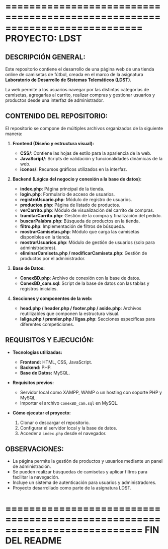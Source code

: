 ===========================================================================
                              PROYECTO: LDST
===========================================================================

DESCRIPCIÓN GENERAL:
--------------------
Este repositorio contiene el desarrollo de una página web de una tienda online de camisetas de fútbol, creada en el marco de la asignatura **Laboratorio de Desarrollo de Sistemas Telemáticos (LDST)**.

La web permite a los usuarios navegar por las distintas categorías de camisetas, agregarlas al carrito, realizar compras y gestionar usuarios y productos desde una interfaz de administrador.

CONTENIDO DEL REPOSITORIO:
--------------------------
El repositorio se compone de múltiples archivos organizados de la siguiente manera:

1. **Frontend (Diseño y estructura visual):**
   - **CSS/**: Contiene las hojas de estilo para la apariencia de la web.
   - **JavaScript/**: Scripts de validación y funcionalidades dinámicas de la web.
   - **iconos/**: Recursos gráficos utilizados en la interfaz.

2. **Backend (Lógica del negocio y conexión a la base de datos):**
   - **index.php**: Página principal de la tienda.
   - **login.php**: Formulario de acceso de usuarios.
   - **registroUsuario.php**: Módulo de registro de usuarios.
   - **productos.php**: Página de listado de productos.
   - **verCarrito.php**: Módulo de visualización del carrito de compras.
   - **tramitarCarrito.php**: Gestión de la compra y finalización del pedido.
   - **buscarPalabra.php**: Búsqueda de productos en la tienda.
   - **filtro.php**: Implementación de filtros de búsqueda.
   - **mostrarCamisetas.php**: Módulo que carga las camisetas disponibles en la tienda.
   - **mostrarUsuarios.php**: Módulo de gestión de usuarios (solo para administradores).
   - **eliminarCamiseta.php / modificarCamiseta.php**: Gestión de productos por el administrador.

3. **Base de Datos:**
   - **ConexBD.php**: Archivo de conexión con la base de datos.
   - **ConexBD_cam.sql**: Script de la base de datos con las tablas y registros iniciales.

4. **Secciones y componentes de la web:**
   - **head.php / header.php / footer.php / aside.php**: Archivos reutilizables que componen la estructura visual.
   - **laliga.php / premier.php / ligas.php**: Secciones específicas para diferentes competiciones.

REQUISITOS Y EJECUCIÓN:
-----------------------
- **Tecnologías utilizadas:**
  - **Frontend:** HTML, CSS, JavaScript.
  - **Backend:** PHP.
  - **Base de Datos:** MySQL.
- **Requisitos previos:**
  - Servidor local como XAMPP, WAMP o un hosting con soporte PHP y MySQL.
  - Importar el archivo `ConexBD_cam.sql` en MySQL.

- **Cómo ejecutar el proyecto:**
  1. Clonar o descargar el repositorio.
  2. Configurar el servidor local y la base de datos.
  3. Acceder a `index.php` desde el navegador.

OBSERVACIONES:
--------------
- La página permite la gestión de productos y usuarios mediante un panel de administración.
- Se pueden realizar búsquedas de camisetas y aplicar filtros para facilitar la navegación.
- Incluye un sistema de autenticación para usuarios y administradores.
- Proyecto desarrollado como parte de la asignatura LDST.

===========================================================================
                             FIN DEL README
===========================================================================


